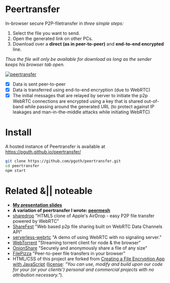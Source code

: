 # Peertransfer

In-browser secure P2P-filetransfer in *three simple steps:*

1. Select the file you want to send.
2. Open the generated link on other PCs.
3. Download over a **direct (as in peer-to-peer)** and **end-to-end encrypted** line.

*Thus the file will only be available for download as long as the sender keeps his browser tab open.*

[![peertransfer](https://cdn.pbrd.co/images/1nDsnhLI.png)](https://pguth.github.io/peertransfer/)

- [x] Data is sent peer-to-peer
- [x] Data is transferred using end-to-end encryption (due to WebRTC)
- [x] The initial messages that are relayed by server to initiate the p2p WebRTC connections are encrypted using a key that is shared out-of-band while passing around the generated URL (to protect against IP leakages and man-in-the-middle attacks while initiating WebRTC)

# Install

A hosted instance of Peertransfer is available at https://pguth.github.io/peertransfer/

```bash
git clone https://github.com/pguth/peertransfer.git
cd peertransfer
npm start
```

# Related &|| noteable
- **[My presentation slides](https://slides.com/pguth/peertransfer)**
- **A variation of peertransfer I wrote: [peermesh](https://github.com/pguth/peermesh)**
- [sharedrop](https://github.com/cowbell/sharedrop) "HTML5 clone of Apple's AirDrop - easy P2P file transfer powered by WebRTC"
- [ShareFest](https://github.com/Peer5/ShareFest) "Web based p2p file sharing built on WebRTC Data Channels API"
- [serverless-webrtc](https://github.com/cjb/serverless-webrtc/) "A demo of using WebRTC with no signaling server."
- [WebTorrent](https://github.com/feross/webtorrent) "Streaming torrent client for node & the browser"
- [OnionShare](https://github.com/micahflee/onionshare) "Securely and anonymously share a file of any size"
- [FilePizza](https://github.com/kern/filepizza) "Peer-to-peer file transfers in your browser"
- HTML/CSS of this project are forked from [Creating a File Encryption App with JavaScript](http://tutorialzine.com/2013/11/javascript-file-encrypter/) ([license](https://tutorialzine.com/license): *"You can use, modify and build upon our code for your (or your clients’) personal and commercial projects with no attribution necessary."*).
